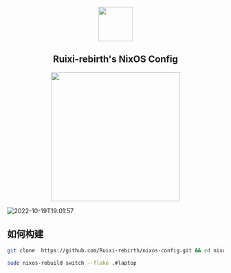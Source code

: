 <p align="center"><img src="https://user-images.githubusercontent.com/75824585/196194900-101f9d6e-cd97-4d80-ab50-2ac7b5a4f084.png" height=80px></p>
<h2 align="center">Ruixi-rebirth's NixOS Config</h2>
<p align="center"><img src="https://user-images.githubusercontent.com/75824585/196195007-ecebb290-2c6b-4fab-9e1e-2dbb12f7eb44.png" width=300px></p>

![2022-10-19T19:01:57](https://user-images.githubusercontent.com/75824585/196674115-41285832-2908-4546-a449-893b8c978620.png)

## 如何构建
```bash
git clone  https://github.com/Ruixi-rebirth/nixos-config.git && cd nixos-config

sudo nixos-rebuild switch --flake .#laptop
```
